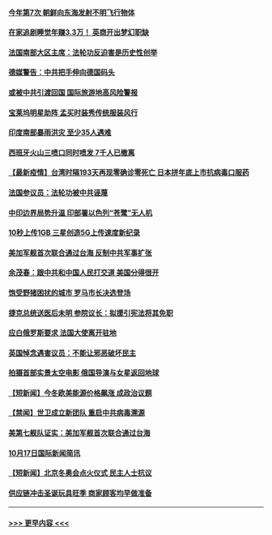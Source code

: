#### [今年第7次 朝鲜向东海发射不明飞行物体](../pages/prog202/a103246556.md?t=10191051) 
#### [在家追剧睡觉年赚3.3万！ 英商开出梦幻职缺](../pages/prog202/a103245990.md?t=10191051) 
#### [法国南部大区主席：法轮功反迫害是历史性创举](../pages/prog202/a103246483.md?t=10191051) 
#### [德媒警告：中共把手伸向德国码头](../pages/prog202/a103246334.md?t=10191051) 
#### [或被中共引渡回国 国际旅游地高风险警报](../pages/prog202/a103246310.md?t=10191051) 
#### [宝莱坞明星助阵 孟买时装秀传统服装风行](../pages/prog202/a103246279.md?t=10191051) 
#### [印度南部暴雨洪灾 至少35人遇难](../pages/prog202/a103246259.md?t=10191051) 
#### [西班牙火山三喷口同时喷发 7千人已撤离](../pages/prog202/a103246250.md?t=10191051) 
#### [【最新疫情】台湾时隔193天再现零确诊零死亡 日本拼年底上市抗病毒口服药](../pages/prog202/a103246112.md?t=10191051) 
#### [法国参议员：法轮功被中共诬蔑](../pages/prog202/a103246004.md?t=10191051) 
#### [中印边界局势升温 印部署以色列“苍鹭”无人机](../pages/prog202/a103245905.md?t=10191051) 
#### [10秒上传1GB 三星创造5G上传速度新纪录](../pages/prog202/a103245894.md?t=10191051) 
#### [美加军舰首次联合通过台海 反制中共军事扩张](../pages/prog202/a103245819.md?t=10191051) 
#### [余茂春：跟中共和中国人民打交道 美国分得很开](../pages/prog202/a103245722.md?t=10191051) 
#### [饱受野猪困扰的城市 罗马市长决选登场](../pages/prog202/a103245686.md?t=10191051) 
#### [捷克总统送医后未明 参院议长：拟援引宪法将其免职](../pages/prog202/a103245672.md?t=10191051) 
#### [应白俄罗斯要求 法国大使离开驻地](../pages/prog202/a103245652.md?t=10191051) 
#### [英国悼念遇害议员：不能让邪恶破坏民主](../pages/prog202/a103245533.md?t=10191051) 
#### [拍摄首部实景太空电影 俄国导演与女星返回地球](../pages/prog202/a103245521.md?t=10191051) 
#### [【短新闻】今冬欧美能源价格飙涨 成政治议题](../pages/prog202/a103245345.md?t=10191051) 
#### [【禁闻】世卫成立新团队 重启中共病毒溯源](../pages/prog202/a103245328.md?t=10191051) 
#### [美第七舰队证实：美加军舰首次联合通过台海](../pages/prog202/a103245353.md?t=10191051) 
#### [10月17日国际新闻简讯](../pages/prog202/a103245370.md?t=10191051) 
#### [【短新闻】北京冬奥会点火仪式 民主人士抗议](../pages/prog202/a103245347.md?t=10191051) 
#### [供应链冲击圣诞玩具旺季 商家顾客均早做准备](../pages/prog202/a103245336.md?t=10191051) 

----
#### [ >>> 更早内容 <<< ](../indexes/prog202-earlier.md)
